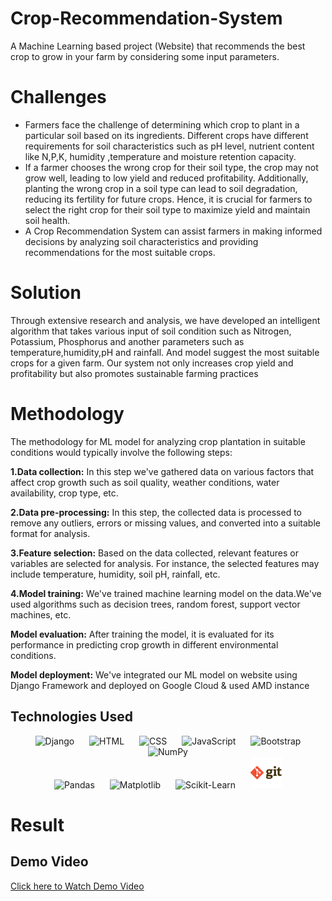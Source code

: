# Crop-Recommendation-System
A Machine Learning based project (Website) that recommends the best crop to grow in your farm by considering some input parameters.


# Challenges

- Farmers face the challenge of determining which crop to plant in a particular soil based on its ingredients. Different crops have different requirements for soil characteristics such as pH level, nutrient content like N,P,K, humidity ,temperature and moisture retention capacity. 
- If a farmer chooses the wrong crop for their soil type, the crop may not grow well, leading to low yield and reduced profitability. Additionally, planting the wrong crop in a soil type can lead to soil degradation, reducing its fertility for future crops. Hence, it is crucial for farmers to select the right crop for their soil type to maximize yield and maintain soil health. 
- A Crop Recommendation System can assist farmers in making informed decisions by analyzing soil characteristics and providing recommendations for the most suitable crops.

# Solution

Through extensive research and analysis, we have developed an intelligent algorithm that takes various input of soil condition such as Nitrogen, Potassium, Phosphorus and another parameters such as temperature,humidity,pH and rainfall. And model suggest the most suitable crops for a given farm. Our system not only increases crop yield and profitability but also promotes sustainable farming practices

# Methodology
The methodology for   ML model for analyzing crop plantation in suitable conditions would typically involve the following steps:

**1.Data collection:** In this step we've gathered data on various factors that affect crop growth such as soil quality, weather conditions, water availability, crop type, etc.

**2.Data pre-processing:** In this step, the collected data is processed to remove any outliers, errors or missing values, and converted into a suitable format for analysis.

**3.Feature selection:** Based on the data collected, relevant features or variables are selected for analysis. For instance, the selected features may include temperature, humidity, soil pH, rainfall, etc.

**4.Model training:** We've trained machine learning model  on the data.We've used  algorithms  such as decision trees, random forest, support vector machines, etc.


**Model evaluation:** After training the model, it is evaluated for its performance in predicting crop growth in different environmental conditions.

**Model deployment:** We've integrated our ML model  on website using Django Framework and deployed on Google Cloud & used AMD instance


## Technologies Used
<p align="center">
  <img src="https://www.djangoproject.com/m/img/logos/django-logo-positive.png" alt="Django" height="50" hspace="10"/>
  <img src="https://upload.wikimedia.org/wikipedia/commons/6/61/HTML5_logo_and_wordmark.svg" alt="HTML" height="50" hspace="10"/>
  <img src="https://upload.wikimedia.org/wikipedia/commons/3/3d/CSS.3.svg" alt="CSS" height="50" hspace="10"/>
  <img src="https://upload.wikimedia.org/wikipedia/commons/6/6a/JavaScript-logo.png" alt="JavaScript" height="50" hspace="10"/>
  <img src="https://upload.wikimedia.org/wikipedia/commons/thumb/b/b2/Bootstrap_logo.svg/2560px-Bootstrap_logo.svg.png" alt="Bootstrap" height="50" hspace="10"/>
  <img src="https://raw.githubusercontent.com/numpy/numpy/7e7f4adab814b223f7f917369a72757cd28b10cb/branding/icons/numpylogo.svg" alt="NumPy" height="50" hspace="10"/>  <br/>
  <img src="https://pandas.pydata.org/static/img/pandas.svg" alt="Pandas" height="50" hspace="10"/>
  <img src="https://matplotlib.org/stable/_static/logo2_compressed.svg" alt="Matplotlib" height="50" hspace="10"/>
  <img src="https://scikit-learn.org/stable/_static/scikit-learn-logo-small.png" alt="Scikit-Learn" height="50" hspace="10"/>
    <img src="https://raw.githubusercontent.com/github/explore/80688e429a7d4ef2fca1e82350fe8e3517d3494d/topics/git/git.png" alt="Git" height="50" hspace="10"/>
  
</p>






# Result 
## Demo Video 
[Click here to Watch Demo Video](https://drive.google.com/file/d/16zKKdwecARwoYwWL4uxNC-d15mrfCZwF/view?usp=share_link)



